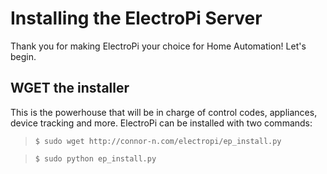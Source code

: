 Installing the ElectroPi Server
===============================

Thank you for making ElectroPi your choice for Home Automation! Let's begin.

WGET the installer
----------------------

This is the powerhouse that will be in charge of control codes, appliances, device tracking and more. ElectroPi can be installed with two commands:

> `$ sudo wget http://connor-n.com/electropi/ep_install.py`

> `$ sudo python ep_install.py`
